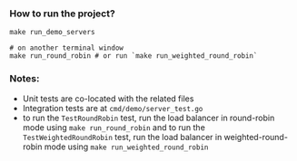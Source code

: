 ### How to run the project?
```shell
make run_demo_servers

# on another terminal window
make run_round_robin # or run `make run_weighted_round_robin`
```

### Notes:
- Unit tests are co-located with the related files
- Integration tests are at `cmd/demo/server_test.go`
- to run the `TestRoundRobin` test, run the load balancer in round-robin mode using `make run_round_robin` and to run the `TestWeightedRoundRobin` test,
run the load balancer in weighted-round-robin mode using `make run_weighted_round_robin`